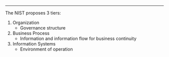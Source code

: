 - - -
The NIST proposes 3 tiers:
1. Organization
	- Governance structure
2. Business Process
	- Information and information flow for business continuity
3. Information Systems
	- Environment of operation